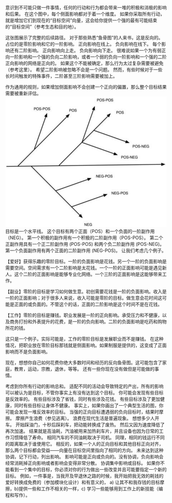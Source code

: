 意识到不可能只做一件事情，任何的行动和行为都会带来一堆的积极和消极的影响和后果。
在这个图中，每个侧面影响都对于着一个维度。
如果你采取所有行动，就是增加它们到现在的“目标空间”向量，这会给你提供一个强的最有可能结束的“目标空间”（参考生态和目的地）。

这张图展示了完整的后续路径。
对于那些熟悉“鱼骨图”的人来书，这是反向的。
占位的是零阶影响和它的一阶影响。
正向影响在线上。
负向影响在线下。
每个影响还有二阶影响。
正向影响向上走。
负向影响向下走。
很难说如果一个为有弱正向一阶影响和一个强的负向二阶影响，或者一个弱的负向一阶影响和一个强的二阶正向影响的网络是正向的。
如果这个不能被确定，那么行为太过复杂需要被避免（参考这里）。
希望二阶影响被忽略不会是一个问题。
然而，有些时候对于一些长时间触发的特殊事件，二阶甚至三阶影响需要被加上。

作为通用的规则，如果增加侧面影响不会创建一个正向的偏置，那么整个目标结果需要被重新评估。
![figure1](../img/7-b-i-fig1.png)
目标是一个水平线。
这个目标有两个正面（POS）和一个负面的一阶副作用（NEG）。 第一个积极的副作用有一个积极的二阶副作用（POS-POS）。 第二个正副作用具有一个正二阶副作用 (POS-POS) 和两个负二阶副作用 (POS-NEG)。 第一个负面副作用有两个正面的二阶副作用 (NEG-POS)。
让我们考虑几个例子。

【爱好】获得乐趣的零阶目标。一阶的负面影响是花钱。另一个一阶的负面影响是需要空间。空间需求有一个二阶影响是太花钱。一个一阶的正面影响可能是遇见新人。这个二阶的正面影响是能够专业化网络。一个三阶的正面影响是这能够带来工作。

【副业】零阶的目标是学习如何做生意。初创需要花钱是一阶的负面影响。收入是一阶的正面影响；对于很多人来说，收入可能是零阶的目标。做生意会花时间这可能是正面的或负面的。不管这个的话，正面的二阶影响是这个时间不是在花钱。

【工作】零阶的目标是赚钱。职业发展是一阶的正向影响。承受压力和不健康，以及商务打扮和外表提升的花费，是一阶的负向影响。二阶的负面影响是吃药和购物所花的钱。

这只是一个例子。实际可能是，工作的零阶目标是发展职业而不是赚钱。
在这种情况，把职业放在零阶目标那钱就是侧面影响。如果制服是提供的，这变成了正面影响而不是负面影响。

现在，想想你自己如何花费你绝大多数时间和经历的反向鱼骨图。这可能包含了家庭，教育，运动，宗教，退休，等等。
还有一些你现在没有做但是可能做的事情。

考虑到你所有行动的影响总和。
适配不同的活动会导致特定的产出，所有的影响可以被认为是目标，不管你事实上有没有达到这个目标。
你可能会发现有些目标是反效率的。
有些目标涉及了省钱，同时有些涉及花钱。
有些目标涉及了更加健康，同时有些目标让身体不健康。
事实上，如果你画出了一个典型生活的图，你可能会发现一堆反效率的目标。
当强的正向目标遭遇弱的负向目标时，结果时摩擦。
摩擦产生浪费（参见逃离）。
浪费在现代生活是普遍现象。
想想多少人开车。
开始踩油门，十秒后踩刹车，把动能转换成了废热。
然后又因为速度降低了再次加速。
结果就是高油耗，汽油被用来加热刹车片，并且设备也因为日常的工作习惯降低了寿命。
相同汽车的不同油耗取决于司机。
同理，相同的钱运行不同的距离取决于谁使用它。
相反的，如果一个人的正向目标和其他目标正向对齐，那么两个目标都会受益——向量在目标空间里指向了相同的方向。
未来达到这种协调，记下行动，列出影响。
影响可能是正向或负向的。没有协调，负向影响会经常消耗掉正向影响或者影响会变得非常分散。
 协调集中影响或目标。
如果你不能看到一个集中的目标，你必须对你的行为做出一些改变并且可能要指定一个新的目标。
例如，一件事是，当我开及早退休之路的时候，我开始把我无效的耗钱的爱好转换成免费的（参加模块化设计）和有意义的，
a) 让其不和我存钱的目标摩擦，b)提供一些和工作不相关的一样，c) 学习一些能够用到工作上的新技能（编程和写作）。
